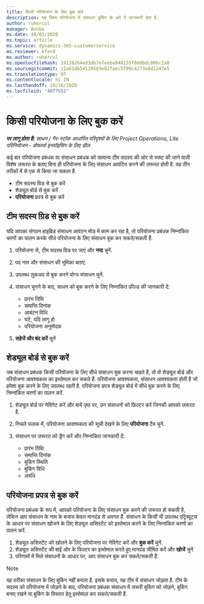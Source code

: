 ```yaml
---
title: किसी परियोजना के लिए बुक करें
description: यह विषय परियोजना में संसाधन बुकिंग के बारे में जानकारी देता है.
author: ruhercul
manager: Annbe
ms.date: 10/01/2020
ms.topic: article
ms.service: dynamics-365-customerservice
ms.reviewer: kfend
ms.author: ruhercul
ms.openlocfilehash: 19128264ed3db7efeeba948155f0ddbdc806c2a0
ms.sourcegitcommit: 11a61db54119503e82faec5f99c4273e8d1247e5
ms.translationtype: HT
ms.contentlocale: hi-IN
ms.lasthandoff: 10/16/2020
ms.locfileid: "4077552"
---
```

# <a name="book-to-a-project"></a>किसी परियोजना के लिए बुक करें

_**पर लागू होता है:** साधन / गैर-स्टॉक आधारित परिदृश्यों के लिए Project Operations, Lite परिनियोजन - प्रोफार्मा इनवॉइसिंग के लिए डील_

कई बार परियोजना प्रबंधक या संसाधन प्रबंधक को सामान्य टीम सदस्य की ओर से स्पष्ट की जाने वाली विशेष ज़रूरत के बताए बिना ही परियोजना के लिए संसाधन आवंटित करने की ज़रूरत होती है. यह तीन तरीकों में से एक से किया जा सकता है.

- टीम सदस्य ग्रिड से बुक करें
- शेड्यूल बोर्ड से बुक करें
- **परियोजना** प्रपत्र से बुक करें

## <a name="book-from-the-team-member-grid"></a>टीम सदस्य ग्रिड से बुक करें

यदि आपका संगठन हाइब्रिड संसाधन आवंटन मोड में काम कर रहा है, तो परियोजना प्रबंधक निम्नांकित चरणों का पालन करके सीधे परियोजना के लिए संसाधन बुक कर सकते/सकती हैं.

1. परियोजना से, टीम सदस्य ग्रिड पर जाएं और **नया** चुनें.
2. पद नाम और संसाधन की भूमिका बताएं.
3. उपलब्ध लुकअप से बुक करने योग्य संसाधन चुनें.
4. संसाधन चुनने के बाद, साधन को बुक करने के लिए निम्नांकित फ़ील्ड की जानकारी दें:

    - प्रारंभ तिथि
    - समाप्ति दिनांक
    - आबंटन विधि
    - घंटे, यदि लागू हो
    - परियोजना अनुमोदक

6. **सहेजें और बंद करें** चुनें

## <a name="book-from-the-schedule-board"></a>शेड्यूल बोर्ड से बुक करें

जब संसाधन प्रबंधक किसी परियोजना के लिए सीधे संसाधन बुक करना चाहते हैं, तो वो शेड्यूल बोर्ड और परियोजना आवश्यकता का इस्तेमाल कर सकते हैं. परियोजना आवश्यकता, संसाधन आवश्यकता होती है जो हमेशा बुक करने के लिए उपलब्ध रहती है. परियोजना प्रपत्र शेड्यूल बोर्ड में सीधे बुक करने के लिए निम्नांकित चरणों का पालन करें.

1. शेड्यूल बोर्ड पर नेविगेट करें और बायें पृष्ठ पर, उन संसाधनों को फ़िल्टर करें जिनकी आपको ज़रूरत है.
2. निचले फलक में, परियोजना आवश्यकता की सूची देखने के लिए **परियोजना** टैब चुनें.
3. संसाधन पर ज़रूरत को ड्रैग करें और निम्नांकित जानकारी दें:

    - प्रारंभ तिथि
    - समाप्ति दिनांक
    - बुकिंग स्थिति
    - बुकिंग विधि
    - अवधि

## <a name="book-from-the-project-form"></a>परियोजना प्रपत्र से बुक करें

परियोजना प्रबंधक के रूप में, आपको परियोजना के लिए संसाधन बुक करने की ज़रूरत हो सकती है, लेकिन आप संसाधन के नाम के बजाय केवल मानदंड से अवगत हैं. संसाधन के किसी भी उपलब्ध एट्रिब्यूट्स के आधार पर संसाधन खोजने के लिए शेड्यूल असिस्टेंट को इस्तेमाल करने के लिए निम्नांकित चरणों का पालन करें. 

1. शेड्यूल असिस्टेंट को खोलने के लिए परियोजना पर नेविगेट करें और **बुक करें** चुनें.
2. शेड्यूल असिस्टेंट की बाईं ओर के फिल्टर का इस्तेमाल करते हुए मानदंड सीमित करें और **खोजें** चुनें
3. परिणामों में मिले संसाधनों के आधार पर, आप संसाधन बुक कर सकते/सकती हैं.

> [!NOTE]
> यह तरीका संसाधन के लिए बुकिंग नहीं बनाता है. इसके बजाय, यह टीम में संसाधन जोड़ता है. टीम के सदस्य को परियोजना में जोड़ने के बाद, परियोजना प्रबंधक संसाधन में ज़रूरी बुकिंग को जोड़ने, बुकिंग बनाए रखने या बुकिंग के विस्तार हेतु इस्तेमाल कर सकते/सकती हैं.
